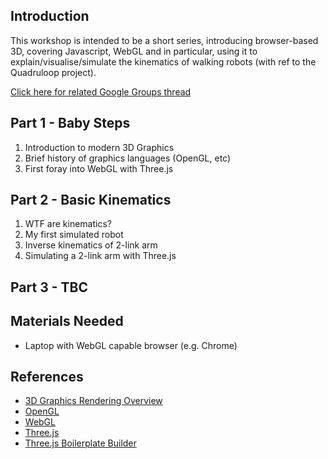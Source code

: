 ## Introduction

This workshop is intended to be a short series, introducing browser-based 3D, covering Javascript, WebGL and in particular, using it to explain/visualise/simulate the kinematics of walking robots (with ref to the Quadruloop project).

[Click here for related Google Groups thread](https://github.com/snhack/snhack.github.io/wiki/Browser-based-3D-for-robotics-simulation)

## Part 1 - Baby Steps

1. Introduction to modern 3D Graphics
2. Brief history of graphics languages (OpenGL, etc)
3. First foray into WebGL with Three.js

## Part 2 - Basic Kinematics

1. WTF are kinematics?
2. My first simulated robot
3. Inverse kinematics of 2-link arm
4. Simulating a 2-link arm with Three.js

## Part 3 - TBC


## Materials Needed

* Laptop with WebGL capable browser (e.g. Chrome)

## References

* [3D Graphics Rendering Overview](http://groups.csail.mit.edu/cag/wss03/talks/wss03-mark2.pdf)
* [OpenGL](https://en.wikipedia.org/wiki/OpenGL)
* [WebGL](https://en.wikipedia.org/wiki/WebGL)
* [Three.js](http://threejs.org/)
* [Three.js Boilerplate Builder](https://jeromeetienne.github.io/threejsboilerplatebuilder/)
